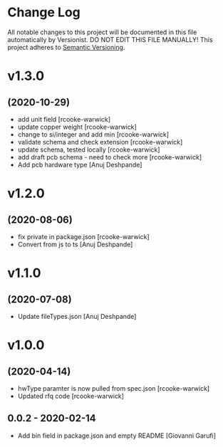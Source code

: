 # Change Log

All notable changes to this project will be documented in this file
automatically by Versionist. DO NOT EDIT THIS FILE MANUALLY!
This project adheres to [Semantic Versioning](http://semver.org/).

# v1.3.0
## (2020-10-29)

* add unit field [rcooke-warwick]
* update copper weight [rcooke-warwick]
* change to si/integer and add min [rcooke-warwick]
* validate schema and check extension [rcooke-warwick]
* update schema, tested locally [rcooke-warwick]
* add draft pcb schema - need to check more [rcooke-warwick]
* Add pcb hardware type [Anuj Deshpande]

# v1.2.0
## (2020-08-06)

* fix private in package.json [rcooke-warwick]
* Convert from js to ts [Anuj Deshpande]

# v1.1.0
## (2020-07-08)

* Update fileTypes.json [Anuj Deshpande]

# v1.0.0
## (2020-04-14)

* hwType paramter is now pulled from spec.json [rcooke-warwick]
* Updated rfq code [rcooke-warwick]

## 0.0.2 - 2020-02-14

* Add bin field in package.json and empty README [Giovanni Garufi]
